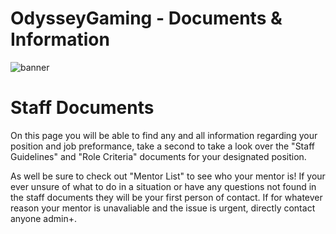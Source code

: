 # OdysseyGaming - Documents & Information 
![banner](https://media.discordapp.net/attachments/296281857232732161/923334966631362670/unknown.png)
# Staff Documents 


On this page you will be able to find any and all information regarding your position and job preformance, take a second to take a look over the "Staff Guidelines" and "Role Criteria" documents for your designated position. 

As well be sure to check out "Mentor List" to see who your mentor is! If your ever unsure of what to do in a situation or have any questions not found in the staff documents they will be your first person of contact. If for whatever reason your mentor is unavaliable and the issue is urgent, directly contact anyone admin+.
